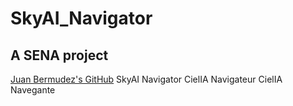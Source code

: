 # SkyAI_Navigator
## A SENA project
[Juan Bermudez's GitHub]([https://link-url-here.org](https://github.com/juanbermudezg))
SkyAI Navigator
CielIA Navigateur
CielIA Navegante
